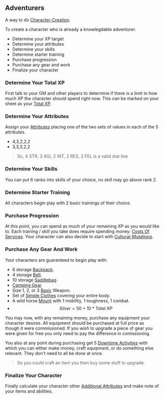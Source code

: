 ## Adventurers
A way to do [Character-Creation](Character-Creation).

To create a character who is already a knowlegdable adventurer. 
* Determine your XP target
* Determine your attributes
* Determine your skills
* Determine starter training
* Purchase progression
* Purchase any gear and work
* Finalize your character

### Determine Your Total XP
First talk to your GM and other players to determine if there is a limit to how much XP the character should spend right now. This can be marked on your sheet as your [Total XP](Stats#Total%20XP).

### Determine Your Attributes
Assign your [Attributes](Stats#Attributes) placing one of the two sets of values in each of the 5 attributes.
* 4,3,2,2,2
* 3,3,3,2,2

> So, 4 STR, 3 AGI, 2 INT, 2 RES, 2 FEL is a valid stat line 

### Determine Your Skills
You can put 6 ranks into skills of your choice, no skill may go above rank 2.

### Determine Starter Training
All characters begin play with 2 basic trainings of their choice.

### Purchase Progression
At this point, you can spend as much of your remaining XP as you would like to. Each training / skill you take does require spending money: [Costs Of Services](Services#Costs%20Of%20Services). Your character can also decide to start with [Cultural-Mutations](Cultural-Mutations).

### Purchase Any Gear And Work
Your characters are guaranteed to begin play with:
* 6 storage [Backpack](Storage#Backpack).
* 4 storage [Belt](Storage#Belt).
* 10 storage [Saddlebag](Storage#Saddlebag).
* [Camping Gear](Example-Gear#Camping%20Gear).
* Size 1, 2, or 3 [Basic](Weapons#Basic) Weapon.
* Set of [Simple Clothes](Example-Gear#Simple%20Clothes) covering your entire body.
* A wild horse [Mount](Mounts) with 1 mobility, 1 toughness, 1 combat.
* $$Silver = 50 + 10 * Total\ XP$$

You may now, with any remaining money, purchase any equipment your character desires. All equipment should be purchased at full price as though it were commissioned. If you wish to upgrade a piece of gear you were given for free you only need to pay the difference in comissioning.

You also at any point during purchasing get 5 [Downtime Activities](Telling-The-Story#Downtime%20Activity) with which you can either make money, craft equipment, or do something else relevant. They don't need to all be done at once. 
> So you could craft an item you then buy some stuff to upgrade.

### Finalize Your Character
Finally calculate your character other [Additional Attributes](Stats#Additional%20Attributes) and make note of your items and abilities.



